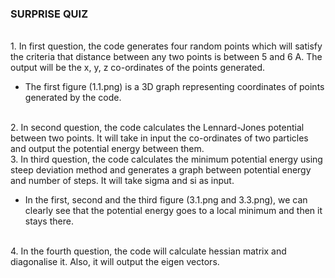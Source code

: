 ### SURPRISE QUIZ
<br>
1. In first question, the code generates four random points which will satisfy the criteria that distance between any two points is between 5 and 6 A. The output will be the x, y, z co-ordinates of the points generated.
    
<br>    

* The first figure (1.1.png) is a 3D graph representing coordinates of points generated by the code.

<br>
2. In second question, the code calculates the Lennard-Jones potential between two points. It will take in input the co-ordinates of two particles and output the potential energy between them.

<br>
3. In third question, the code calculates the minimum potential energy using steep deviation method and generates a graph between potential energy and number of steps. It will take sigma and si as input.

<br>

* In the first, second and the third figure (3.1.png and 3.3.png), we can clearly see that the potential energy goes to a local minimum and then it stays there.

<br>
4. In the fourth question, the code will calculate hessian matrix and diagonalise it. Also, it will output the eigen vectors.